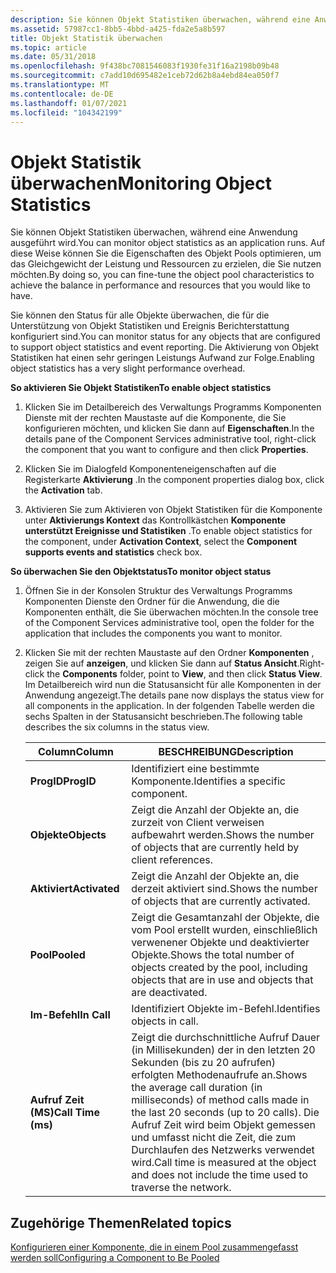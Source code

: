 ```yaml
---
description: Sie können Objekt Statistiken überwachen, während eine Anwendung ausgeführt wird. Auf diese Weise können Sie die Eigenschaften des Objekt Pools optimieren, um das Gleichgewicht der Leistung und Ressourcen zu erzielen, die Sie nutzen möchten.
ms.assetid: 57987cc1-8bb5-4bbd-a425-fda2e5a8b597
title: Objekt Statistik überwachen
ms.topic: article
ms.date: 05/31/2018
ms.openlocfilehash: 9f438bc7081546083f1930fe31f16a2198b09b48
ms.sourcegitcommit: c7add10d695482e1ceb72d62b8a4ebd84ea050f7
ms.translationtype: MT
ms.contentlocale: de-DE
ms.lasthandoff: 01/07/2021
ms.locfileid: "104342199"
---
```

# <a name="monitoring-object-statistics"></a><span data-ttu-id="af36f-104">Objekt Statistik überwachen</span><span class="sxs-lookup"><span data-stu-id="af36f-104">Monitoring Object Statistics</span></span>

<span data-ttu-id="af36f-105">Sie können Objekt Statistiken überwachen, während eine Anwendung ausgeführt wird.</span><span class="sxs-lookup"><span data-stu-id="af36f-105">You can monitor object statistics as an application runs.</span></span> <span data-ttu-id="af36f-106">Auf diese Weise können Sie die Eigenschaften des Objekt Pools optimieren, um das Gleichgewicht der Leistung und Ressourcen zu erzielen, die Sie nutzen möchten.</span><span class="sxs-lookup"><span data-stu-id="af36f-106">By doing so, you can fine-tune the object pool characteristics to achieve the balance in performance and resources that you would like to have.</span></span>

<span data-ttu-id="af36f-107">Sie können den Status für alle Objekte überwachen, die für die Unterstützung von Objekt Statistiken und Ereignis Berichterstattung konfiguriert sind.</span><span class="sxs-lookup"><span data-stu-id="af36f-107">You can monitor status for any objects that are configured to support object statistics and event reporting.</span></span> <span data-ttu-id="af36f-108">Die Aktivierung von Objekt Statistiken hat einen sehr geringen Leistungs Aufwand zur Folge.</span><span class="sxs-lookup"><span data-stu-id="af36f-108">Enabling object statistics has a very slight performance overhead.</span></span>

<span data-ttu-id="af36f-109">**So aktivieren Sie Objekt Statistiken**</span><span class="sxs-lookup"><span data-stu-id="af36f-109">**To enable object statistics**</span></span>

1.  <span data-ttu-id="af36f-110">Klicken Sie im Detailbereich des Verwaltungs Programms Komponenten Dienste mit der rechten Maustaste auf die Komponente, die Sie konfigurieren möchten, und klicken Sie dann auf **Eigenschaften**.</span><span class="sxs-lookup"><span data-stu-id="af36f-110">In the details pane of the Component Services administrative tool, right-click the component that you want to configure and then click **Properties**.</span></span>

2.  <span data-ttu-id="af36f-111">Klicken Sie im Dialogfeld Komponenteneigenschaften auf die Registerkarte **Aktivierung** .</span><span class="sxs-lookup"><span data-stu-id="af36f-111">In the component properties dialog box, click the **Activation** tab.</span></span>

3.  <span data-ttu-id="af36f-112">Aktivieren Sie zum Aktivieren von Objekt Statistiken für die Komponente unter **Aktivierungs Kontext** das Kontrollkästchen **Komponente unterstützt Ereignisse und Statistiken** .</span><span class="sxs-lookup"><span data-stu-id="af36f-112">To enable object statistics for the component, under **Activation Context**, select the **Component supports events and statistics** check box.</span></span>

<span data-ttu-id="af36f-113">**So überwachen Sie den Objektstatus**</span><span class="sxs-lookup"><span data-stu-id="af36f-113">**To monitor object status**</span></span>

1.  <span data-ttu-id="af36f-114">Öffnen Sie in der Konsolen Struktur des Verwaltungs Programms Komponenten Dienste den Ordner für die Anwendung, die die Komponenten enthält, die Sie überwachen möchten.</span><span class="sxs-lookup"><span data-stu-id="af36f-114">In the console tree of the Component Services administrative tool, open the folder for the application that includes the components you want to monitor.</span></span>

2.  <span data-ttu-id="af36f-115">Klicken Sie mit der rechten Maustaste auf den Ordner **Komponenten** , zeigen Sie auf **anzeigen**, und klicken Sie dann auf **Status Ansicht**.</span><span class="sxs-lookup"><span data-stu-id="af36f-115">Right-click the **Components** folder, point to **View**, and then click **Status View**.</span></span> <span data-ttu-id="af36f-116">Im Detailbereich wird nun die Statusansicht für alle Komponenten in der Anwendung angezeigt.</span><span class="sxs-lookup"><span data-stu-id="af36f-116">The details pane now displays the status view for all components in the application.</span></span> <span data-ttu-id="af36f-117">In der folgenden Tabelle werden die sechs Spalten in der Statusansicht beschrieben.</span><span class="sxs-lookup"><span data-stu-id="af36f-117">The following table describes the six columns in the status view.</span></span>

    

    | <span data-ttu-id="af36f-118">Column</span><span class="sxs-lookup"><span data-stu-id="af36f-118">Column</span></span>                        | <span data-ttu-id="af36f-119">BESCHREIBUNG</span><span class="sxs-lookup"><span data-stu-id="af36f-119">Description</span></span>                                                                                                                                                                                                                |
    |-------------------------------|----------------------------------------------------------------------------------------------------------------------------------------------------------------------------------------------------------------------------|
    | <span data-ttu-id="af36f-120">**ProgID**</span><span class="sxs-lookup"><span data-stu-id="af36f-120">**ProgID**</span></span><br/>         | <span data-ttu-id="af36f-121">Identifiziert eine bestimmte Komponente.</span><span class="sxs-lookup"><span data-stu-id="af36f-121">Identifies a specific component.</span></span><br/>                                                                                                                                                                                |
    | <span data-ttu-id="af36f-122">**Objekte**</span><span class="sxs-lookup"><span data-stu-id="af36f-122">**Objects**</span></span><br/>        | <span data-ttu-id="af36f-123">Zeigt die Anzahl der Objekte an, die zurzeit von Client verweisen aufbewahrt werden.</span><span class="sxs-lookup"><span data-stu-id="af36f-123">Shows the number of objects that are currently held by client references.</span></span><br/>                                                                                                                                       |
    | <span data-ttu-id="af36f-124">**Aktiviert**</span><span class="sxs-lookup"><span data-stu-id="af36f-124">**Activated**</span></span><br/>      | <span data-ttu-id="af36f-125">Zeigt die Anzahl der Objekte an, die derzeit aktiviert sind.</span><span class="sxs-lookup"><span data-stu-id="af36f-125">Shows the number of objects that are currently activated.</span></span> <br/>                                                                                                                                                      |
    | <span data-ttu-id="af36f-126">**Pool**</span><span class="sxs-lookup"><span data-stu-id="af36f-126">**Pooled**</span></span><br/>         | <span data-ttu-id="af36f-127">Zeigt die Gesamtanzahl der Objekte, die vom Pool erstellt wurden, einschließlich verwenener Objekte und deaktivierter Objekte.</span><span class="sxs-lookup"><span data-stu-id="af36f-127">Shows the total number of objects created by the pool, including objects that are in use and objects that are deactivated.</span></span><br/>                                                                                      |
    | <span data-ttu-id="af36f-128">**Im-Befehl**</span><span class="sxs-lookup"><span data-stu-id="af36f-128">**In Call**</span></span><br/>        | <span data-ttu-id="af36f-129">Identifiziert Objekte im-Befehl.</span><span class="sxs-lookup"><span data-stu-id="af36f-129">Identifies objects in call.</span></span><br/>                                                                                                                                                                                     |
    | <span data-ttu-id="af36f-130">**Aufruf Zeit (MS)**</span><span class="sxs-lookup"><span data-stu-id="af36f-130">**Call Time (ms)**</span></span><br/> | <span data-ttu-id="af36f-131">Zeigt die durchschnittliche Aufruf Dauer (in Millisekunden) der in den letzten 20 Sekunden (bis zu 20 aufrufen) erfolgten Methodenaufrufe an.</span><span class="sxs-lookup"><span data-stu-id="af36f-131">Shows the average call duration (in milliseconds) of method calls made in the last 20 seconds (up to 20 calls).</span></span> <span data-ttu-id="af36f-132">Die Aufruf Zeit wird beim Objekt gemessen und umfasst nicht die Zeit, die zum Durchlaufen des Netzwerks verwendet wird.</span><span class="sxs-lookup"><span data-stu-id="af36f-132">Call time is measured at the object and does not include the time used to traverse the network.</span></span><br/> |

    

     

## <a name="related-topics"></a><span data-ttu-id="af36f-133">Zugehörige Themen</span><span class="sxs-lookup"><span data-stu-id="af36f-133">Related topics</span></span>

<dl> <dt>

[<span data-ttu-id="af36f-134">Konfigurieren einer Komponente, die in einem Pool zusammengefasst werden soll</span><span class="sxs-lookup"><span data-stu-id="af36f-134">Configuring a Component to Be Pooled</span></span>](configuring-a-component-to-be-pooled.md)
</dt> </dl>

 

 




